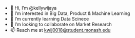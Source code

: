 - 👋 Hi, I’m @kellywijaya
- 👀 I’m interested in Big Data, Product & Machine Learning
- 🌱 I’m currently learning Data Scinece
- 💞️ I’m looking to collaborate on Market Research
- 📫 Reach me at kwij0018@student.monash.edu

<!---
kellywijaya/kellywijaya is a ✨ special ✨ repository because its `README.md` (this file) appears on your GitHub profile.
You can click the Preview link to take a look at your changes.
--->
